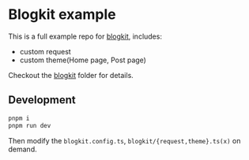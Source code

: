 # Blogkit example

This is a full example repo for [blogkit](https://github.com/2nthony/blogkit), includes:

- custom request
- custom theme(Home page, Post page)

Checkout the [blogkit](./blogkit) folder for details.

## Development

```sh
pnpm i
pnpm run dev
```

Then modify the `blogkit.config.ts`, `blogkit/{request,theme}.ts(x)` on demand.
